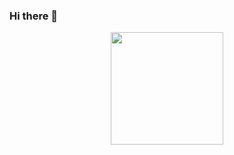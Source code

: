 ### Hi there 👋

<div align="center">
  <a href="https://github.com/carlossouzadev">
  <img height="180em" src="https://github-readme-stats-phi-three-89.vercel.app/api?username=carlossouzadev&show_icons=true&theme=dark&include_all_commits=true&count_private=true"/>
 <!-- <img height="180em" src="https://github-readme-stats-phi-three-89.vercel.app/api/top-langs/?username=carlossouzadev&langs_count=10&theme=dark"/> -->
</div>
  

<!--
**carlossouzadev/carlossouzadev** is a ✨ _special_ ✨ repository because its `README.md` (this file) appears on your GitHub profile.

Here are some ideas to get you started:

- 🔭 I’m currently working on ...
- 🌱 I’m currently learning ...
- 👯 I’m looking to collaborate on ...
- 🤔 I’m looking for help with ...
- 💬 Ask me about ...
- 📫 How to reach me: ...
- 😄 Pronouns: ...
- ⚡ Fun fact: ...
-->
